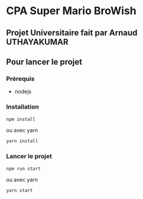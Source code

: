 # CPA Super Mario BroWish

## Projet Universitaire fait par Arnaud UTHAYAKUMAR 


## Pour lancer le projet

### Prérequis

- nodejs

### Installation

```bash
npm install
```

ou avec yarn

```bash
yarn install
```


### Lancer le projet

```bash
npm run start
```

ou avec yarn

```bash
yarn start
```

